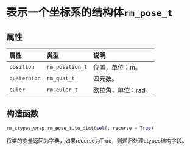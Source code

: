 # 表示一个坐标系的结构体`rm_pose_t`

## 属性

|  属性  |  类型  |  说明  |
| :--- | :--- | :--- |
|  `position`  |  `rm_position_t`  |  位置，单位：m。 |
|  `quaternion`  |  `rm_quat_t`  |  四元数。  |
|  `euler`  |  `rm_euler_t`  |  欧拉角，单位：rad。  |

## 构造函数

```python
rm_ctypes_wrap.rm_pose_t.to_dict(self, recurse = True)
```

将类的变量返回为字典，如果recurse为True，则递归处理ctypes结构字段。
